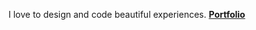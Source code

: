 I love to design and code beautiful experiences. [**Portfolio**](https://aryan-dongre.vercel.app/)

